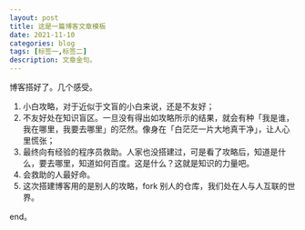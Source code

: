 ```yaml
---
layout: post
title: 这是一篇博客文章模板
date: 2021-11-10
categories: blog
tags: [标签一,标签二]
description: 文章金句。
---
```


博客搭好了。几个感受。

1. 小白攻略，对于近似于文盲的小白来说，还是不友好；
2. 不友好处在知识盲区。一旦没有得出如攻略所示的结果，就会有种「我是谁，我在哪里，我要去哪里」的茫然。像身在「白茫茫一片大地真干净」，让人心里慌张；
3. 最终向有经验的程序员救助。人家也没搭建过，可是看了攻略后，知道是什么，要去哪里，知道如何百度。这是什么？这就是知识的力量吧。
4. 会救助的人最好命。
5. 这次搭建博客用的是别人的攻略，fork 别人的仓库，我们处在人与人互联的世界。

end。
